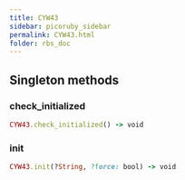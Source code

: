```yaml
---
title: CYW43
sidebar: picoruby_sidebar
permalink: CYW43.html
folder: rbs_doc
---
```

## Singleton methods
### check_initialized

```ruby
CYW43.check_initialized() -> void
```
### init

```ruby
CYW43.init(?String, ?force: bool) -> void
```
